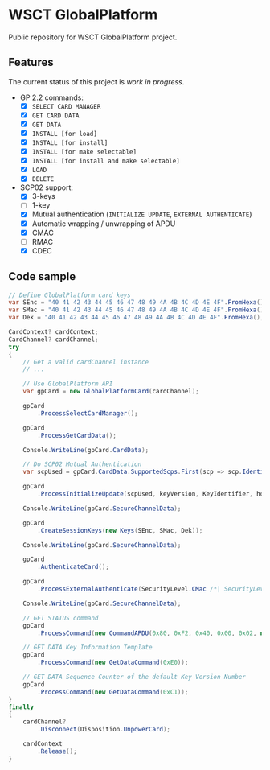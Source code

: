 # WSCT GlobalPlatform

Public repository for WSCT GlobalPlatform project.

## Features

The current status of this project is *work in progress*.

- GP 2.2 commands:
  - [x] `SELECT CARD MANAGER`
  - [x] `GET CARD DATA`
  - [x] `GET DATA`
  - [x] `INSTALL [for load]`
  - [x] `INSTALL [for install]`
  - [x] `INSTALL [for make selectable]`
  - [x] `INSTALL [for install and make selectable]`
  - [x] `LOAD`
  - [x] `DELETE`
- SCP02 support:
  - [x] 3-keys
  - [ ] 1-key
  - [x] Mutual authentication (`INITIALIZE UPDATE`, `EXTERNAL AUTHENTICATE`)
  - [x] Automatic wrapping / unwrapping of APDU
  - [x] CMAC
  - [ ] RMAC
  - [x] CDEC

## Code sample

```csharp
// Define GlobalPlatform card keys
var SEnc = "40 41 42 43 44 45 46 47 48 49 4A 4B 4C 4D 4E 4F".FromHexa();
var SMac = "40 41 42 43 44 45 46 47 48 49 4A 4B 4C 4D 4E 4F".FromHexa();
var Dek = "40 41 42 43 44 45 46 47 48 49 4A 4B 4C 4D 4E 4F".FromHexa();

CardContext? cardContext;
CardChannel? cardChannel;
try
{
    // Get a valid cardChannel instance
    // ...

    // Use GlobalPlatform API
    var gpCard = new GlobalPlatformCard(cardChannel);

    gpCard
        .ProcessSelectCardManager();

    gpCard
        .ProcessGetCardData();

    Console.WriteLine(gpCard.CardData);

    // Do SCP02 Mutual Authentication
    var scpUsed = gpCard.CardData.SupportedScps.First(scp => scp.Identifier == 0x02);

    gpCard
        .ProcessInitializeUpdate(scpUsed, keyVersion, KeyIdentifier, hostChallenge);

    Console.WriteLine(gpCard.SecureChannelData);

    gpCard
        .CreateSessionKeys(new Keys(SEnc, SMac, Dek));

    Console.WriteLine(gpCard.SecureChannelData);

    gpCard
        .AuthenticateCard();

    gpCard
        .ProcessExternalAuthenticate(SecurityLevel.CMac /*| SecurityLevel.CEnc */);

    Console.WriteLine(gpCard.SecureChannelData);

    // GET STATUS command
    gpCard
        .ProcessCommand(new CommandAPDU(0x80, 0xF2, 0x40, 0x00, 0x02, new byte[] { 0x4F, 0x00 }, 0x00));

    // GET DATA Key Information Template
    gpCard
        .ProcessCommand(new GetDataCommand(0xE0));

    // GET DATA Sequence Counter of the default Key Version Number
    gpCard
        .ProcessCommand(new GetDataCommand(0xC1));
}
finally
{
    cardChannel?
        .Disconnect(Disposition.UnpowerCard);

    cardContext
        .Release();
}
```
